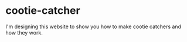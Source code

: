 # cootie-catcher

I'm designing this website to show you how to make cootie catchers and how they work.
